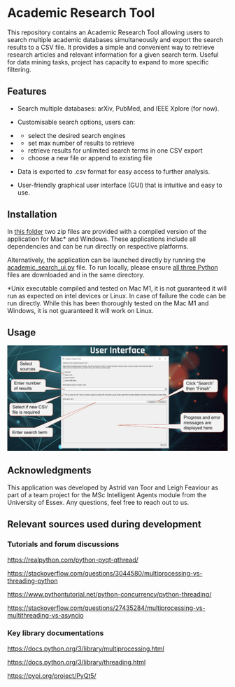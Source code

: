 # Academic Research Tool 


This repository contains an Academic Research Tool allowing users to search multiple academic 
databases simultaneously and export the search results to a CSV file. It provides a simple and convenient way 
to retrieve research articles and relevant information for a given search term. Useful for data mining tasks, project has capacity to expand to more specific filtering. 


## Features
- Search multiple databases: arXiv, PubMed, and IEEE Xplore (for now).


- Customisable search options, users can: 
- - select the desired search engines 
- - set max number of results to retrieve 
- - retrieve results for unlimited search terms in one CSV export
- - choose a new file or append to existing file


- Data is exported to .csv format for easy access to further analysis.


- User-friendly graphical user interface (GUI) that is intuitive and easy to use.


## Installation

In [this folder](build_zips) two zip files are provided with a compiled version 
of the application for Mac* and Windows. These applications include all dependencies and can be run directly on respective platforms.

Alternatively, the application can be launched directly by running the
[academic_search_ui.py](academic_search_tool/academic_search_ui.py) file. To run locally, 
please ensure [all three Python](academic_search_tool) files are downloaded and in the same directory. 


*Unix executable compiled and tested on Mac M1, it is not guaranteed it will run as expected on intel devices or Linux. In case of failure the code can be run directly. While this has been thoroughly tested on the Mac M1 and Windows, it is not guaranteed it will work on Linux. 


## Usage

![UI Screenshot](https://github.com/aster-droide/ia-team-project/blob/6c0ed4a09e7e731eda0243a6dbb64c81bd6cafa3/screenshots/Screenshot%202023-07-11%20at%2021.18.54.png)


## Acknowledgments

This application was developed by Astrid van Toor and Leigh Feaviour as part of a team project for the MSc Intelligent 
Agents module from the University of Essex. Any questions, feel free to reach out to us. 



## Relevant sources used during development

### Tutorials and forum discussions

https://realpython.com/python-pyqt-qthread/

https://stackoverflow.com/questions/3044580/multiprocessing-vs-threading-python

https://www.pythontutorial.net/python-concurrency/python-threading/

https://stackoverflow.com/questions/27435284/multiprocessing-vs-multithreading-vs-asyncio 


### Key library documentations

https://docs.python.org/3/library/multiprocessing.html

https://docs.python.org/3/library/threading.html

https://pypi.org/project/PyQt5/
